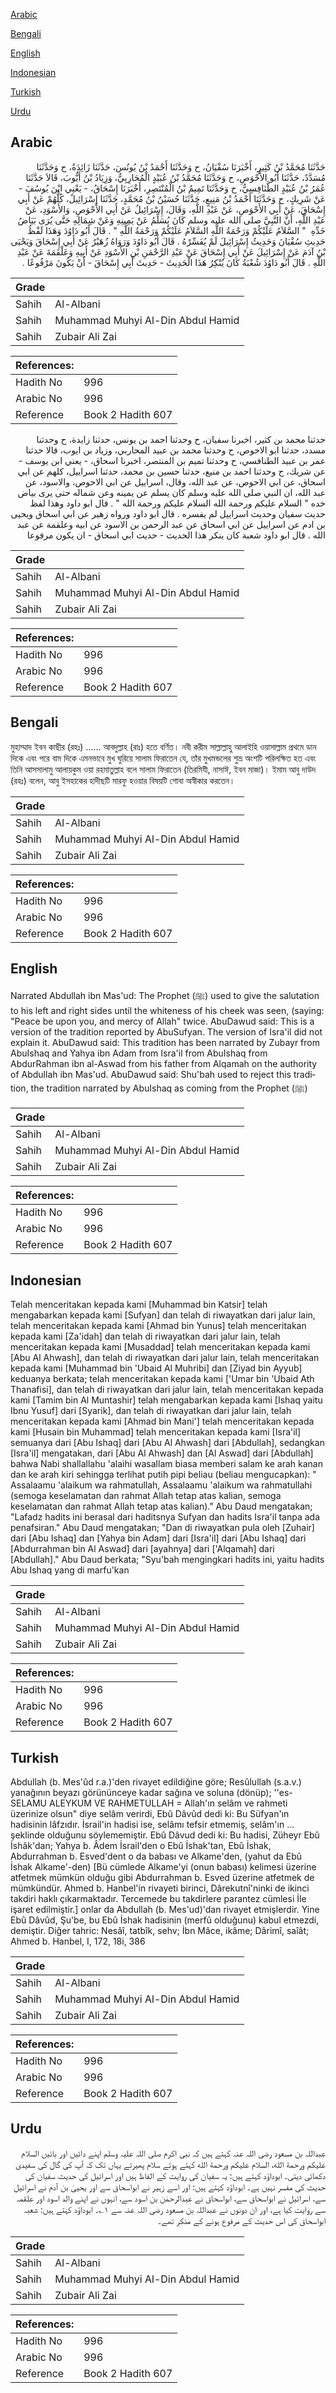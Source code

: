 [Arabic](#arabic)

[Bengali](#bengali)

[English](#english)

[Indonesian](#indonesian)

[Turkish](#turkish)

[Urdu](#urdu)

## Arabic


<div dir="rtl" lang="ar" style={{fontSize:'larger',backgroundColor:'#f8f9fa',padding:20}}>
حَدَّثَنَا مُحَمَّدُ بْنُ كَثِيرٍ، أَخْبَرَنَا سُفْيَانُ، ح وَحَدَّثَنَا أَحْمَدُ بْنُ يُونُسَ، حَدَّثَنَا زَائِدَةُ، ح وَحَدَّثَنَا مُسَدَّدٌ، حَدَّثَنَا أَبُو الأَحْوَصِ، ح وَحَدَّثَنَا مُحَمَّدُ بْنُ عُبَيْدٍ الْمُحَارِبِيُّ، وَزِيَادُ بْنُ أَيُّوبَ، قَالاَ حَدَّثَنَا عُمَرُ بْنُ عُبَيْدٍ الطَّنَافِسِيُّ، ح وَحَدَّثَنَا تَمِيمُ بْنُ الْمُنْتَصِرِ، أَخْبَرَنَا إِسْحَاقُ، - يَعْنِي ابْنَ يُوسُفَ - عَنْ شَرِيكٍ، ح وَحَدَّثَنَا أَحْمَدُ بْنُ مَنِيعٍ، حَدَّثَنَا حُسَيْنُ بْنُ مُحَمَّدٍ، حَدَّثَنَا إِسْرَائِيلُ، كُلُّهُمْ عَنْ أَبِي إِسْحَاقَ، عَنْ أَبِي الأَحْوَصِ، عَنْ عَبْدِ اللَّهِ، وَقَالَ، إِسْرَائِيلُ عَنْ أَبِي الأَحْوَصِ، وَالأَسْوَدِ، عَنْ عَبْدِ اللَّهِ، أَنَّ النَّبِيَّ صلى الله عليه وسلم كَانَ يُسَلِّمُ عَنْ يَمِينِهِ وَعَنْ شِمَالِهِ حَتَّى يُرَى بَيَاضُ خَدِّهِ ‏ "‏ السَّلاَمُ عَلَيْكُمْ وَرَحْمَةُ اللَّهِ السَّلاَمُ عَلَيْكُمْ وَرَحْمَةُ اللَّهِ ‏"‏ ‏.‏ قَالَ أَبُو دَاوُدَ وَهَذَا لَفْظُ حَدِيثِ سُفْيَانَ وَحَدِيثُ إِسْرَائِيلَ لَمْ يُفَسِّرْهُ ‏.‏ قَالَ أَبُو دَاوُدَ وَرَوَاهُ زُهَيْرٌ عَنْ أَبِي إِسْحَاقَ وَيَحْيَى بْنُ آدَمَ عَنْ إِسْرَائِيلَ عَنْ أَبِي إِسْحَاقَ عَنْ عَبْدِ الرَّحْمَنِ بْنِ الأَسْوَدِ عَنْ أَبِيهِ وَعَلْقَمَةَ عَنْ عَبْدِ اللَّهِ ‏.‏ قَالَ أَبُو دَاوُدَ شُعْبَةُ كَانَ يُنْكِرُ هَذَا الْحَدِيثَ - حَدِيثَ أَبِي إِسْحَاقَ - أَنْ يَكُونَ مَرْفُوعًا ‏.‏
</div>
<div style={{backgroundColor:'#f8f9fa',padding:20, marginBottom: 10}}><table> <thead> <tr> <th>Grade</th> <th></th> </tr> </thead> <tbody> <tr><td>Sahih</td><td>Al-Albani</td></tr><tr><td>Sahih</td><td>Muhammad Muhyi Al-Din Abdul Hamid</td></tr><tr><td>Sahih</td><td>Zubair Ali Zai</td></tr></tbody></table><table> <thead> <tr> <th>References:</th> <th></th> </tr> </thead> <tbody><tr><td>Hadith No</td><td>996</td></tr><tr><td>Arabic No</td><td>996</td></tr><tr><td>Reference</td><td>Book 2 Hadith 607</td></tr></tbody></table></div>


<div dir="rtl" lang="ar" style={{fontSize:'larger',backgroundColor:'#f8f9fa',padding:20}}>
حدثنا محمد بن كثير، اخبرنا سفيان، ح وحدثنا احمد بن يونس، حدثنا زايدة، ح وحدثنا مسدد، حدثنا ابو الاحوص، ح وحدثنا محمد بن عبيد المحاربي، وزياد بن ايوب، قالا حدثنا عمر بن عبيد الطنافسي، ح وحدثنا تميم بن المنتصر، اخبرنا اسحاق، - يعني ابن يوسف - عن شريك، ح وحدثنا احمد بن منيع، حدثنا حسين بن محمد، حدثنا اسراييل، كلهم عن ابي اسحاق، عن ابي الاحوص، عن عبد الله، وقال، اسراييل عن ابي الاحوص، والاسود، عن عبد الله، ان النبي صلى الله عليه وسلم كان يسلم عن يمينه وعن شماله حتى يرى بياض خده " السلام عليكم ورحمة الله السلام عليكم ورحمة الله " . قال ابو داود وهذا لفظ حديث سفيان وحديث اسراييل لم يفسره . قال ابو داود ورواه زهير عن ابي اسحاق ويحيى بن ادم عن اسراييل عن ابي اسحاق عن عبد الرحمن بن الاسود عن ابيه وعلقمة عن عبد الله . قال ابو داود شعبة كان ينكر هذا الحديث - حديث ابي اسحاق - ان يكون مرفوعا
</div>
<div style={{backgroundColor:'#f8f9fa',padding:20, marginBottom: 10}}><table> <thead> <tr> <th>Grade</th> <th></th> </tr> </thead> <tbody> <tr><td>Sahih</td><td>Al-Albani</td></tr><tr><td>Sahih</td><td>Muhammad Muhyi Al-Din Abdul Hamid</td></tr><tr><td>Sahih</td><td>Zubair Ali Zai</td></tr></tbody></table><table> <thead> <tr> <th>References:</th> <th></th> </tr> </thead> <tbody><tr><td>Hadith No</td><td>996</td></tr><tr><td>Arabic No</td><td>996</td></tr><tr><td>Reference</td><td>Book 2 Hadith 607</td></tr></tbody></table></div>

## Bengali


<div dir="ltr" lang="bn" style={{fontSize:'larger',backgroundColor:'#f8f9fa',padding:20}}>
মুহাম্মাদ ইবন কাছীর (রহঃ) ...... আবদুল্লাহ (রাঃ) হতে বর্ণিত। নবী করীম সাল্লাল্লাহু আলাইহি ওয়াসাল্লাম প্রথমে ডান দিকে এবং পরে বাম দিকে এমনভাবে মুখ ঘুরিয়ে সালাম ফিরাতেন যে, তাঁর মুখমন্ডলের শুভ্র অংশটি পরিলক্ষিত হত এবং তিনি আসসালামু আলায়কুম ওয়া রহমাতুল্লাহ বলে সালাম ফিরাতেন (তিরমিযী, নাসাঈ, ইবন মাজা)। ইমাম আবু দাউদ (রহঃ) বলেন, আবু ইসহাকের হাদীছটি মারফু হওয়ার বিষয়টি শোবা অস্বীকার করতেন।
</div>
<div style={{backgroundColor:'#f8f9fa',padding:20, marginBottom: 10}}><table> <thead> <tr> <th>Grade</th> <th></th> </tr> </thead> <tbody> <tr><td>Sahih</td><td>Al-Albani</td></tr><tr><td>Sahih</td><td>Muhammad Muhyi Al-Din Abdul Hamid</td></tr><tr><td>Sahih</td><td>Zubair Ali Zai</td></tr></tbody></table><table> <thead> <tr> <th>References:</th> <th></th> </tr> </thead> <tbody><tr><td>Hadith No</td><td>996</td></tr><tr><td>Arabic No</td><td>996</td></tr><tr><td>Reference</td><td>Book 2 Hadith 607</td></tr></tbody></table></div>

## English


<div dir="ltr" lang="en" style={{fontSize:'larger',backgroundColor:'#f8f9fa',padding:20}}>
Narrated Abdullah ibn Mas'ud: The Prophet (ﷺ) used to give the salutation to his left and right sides until the whiteness of his cheek was seen, (saying: "Peace be upon you, and mercy of Allah" twice. AbuDawud said: This is a version of the tradition reported by AbuSufyan. The version of Isra'il did not explain it. AbuDawud said: This tradition has been narrated by Zubayr from AbuIshaq and Yahya ibn Adam from Isra'il from AbuIshaq from AbdurRahman ibn al-Aswad from his father from Alqamah on the authority of Abdullah ibn Mas'ud. AbuDawud said: Shu'bah used to reject this tradition, the tradition narrated by AbuIshaq as coming from the Prophet (ﷺ)
</div>
<div style={{backgroundColor:'#f8f9fa',padding:20, marginBottom: 10}}><table> <thead> <tr> <th>Grade</th> <th></th> </tr> </thead> <tbody> <tr><td>Sahih</td><td>Al-Albani</td></tr><tr><td>Sahih</td><td>Muhammad Muhyi Al-Din Abdul Hamid</td></tr><tr><td>Sahih</td><td>Zubair Ali Zai</td></tr></tbody></table><table> <thead> <tr> <th>References:</th> <th></th> </tr> </thead> <tbody><tr><td>Hadith No</td><td>996</td></tr><tr><td>Arabic No</td><td>996</td></tr><tr><td>Reference</td><td>Book 2 Hadith 607</td></tr></tbody></table></div>

## Indonesian


<div dir="ltr" lang="id" style={{fontSize:'larger',backgroundColor:'#f8f9fa',padding:20}}>
Telah menceritakan kepada kami [Muhammad bin Katsir] telah mengabarkan kepada kami [Sufyan] dan telah di riwayatkan dari jalur lain, telah menceritakan kepada kami [Ahmad bin Yunus] telah menceritakan kepada kami [Za'idah] dan telah di riwayatkan dari jalur lain, telah menceritakan kepada kami [Musaddad] telah menceritakan kepada kami [Abu Al Ahwash], dan telah di riwayatkan dari jalur lain, telah menceritakan kepada kami [Muhammad bin 'Ubaid Al Muhribi] dan [Ziyad bin Ayyub] keduanya berkata; telah menceritakan kepada kami ['Umar bin 'Ubaid Ath Thanafisi], dan telah di riwayatkan dari jalur lain, telah menceritakan kepada kami [Tamim bin Al Muntashir] telah mengabarkan kepada kami [Ishaq yaitu Ibnu Yusuf] dari [Syarik], dan telah di riwayatkan dari jalur lain, telah menceritakan kepada kami [Ahmad bin Mani'] telah menceritakan kepada kami [Husain bin Muhammad] telah menceritakan kepada kami [Isra'il] semuanya dari [Abu Ishaq] dari [Abu Al Ahwash] dari [Abdullah], sedangkan [Isra'il] mengatakan, dari [Abu Al Ahwash] dan [Al Aswad] dari [Abdullah] bahwa Nabi shallallahu 'alaihi wasallam biasa memberi salam ke arah kanan dan ke arah kiri sehingga terlihat putih pipi beliau (beliau mengucapkan): " Assalaamu 'alaikum wa rahmatullah, Assalaamu 'alaikum wa rahmatullahi (semoga keselamatan dan rahmat Allah tetap atas kalian, semoga keselamatan dan rahmat Allah tetap atas kalian)." Abu Daud mengatakan; "Lafadz hadits ini berasal dari haditsnya Sufyan dan hadits Isra'il tanpa ada penafsiran." Abu Daud mengatakan; "Dan di riwayatkan pula oleh [Zuhair] dari [Abu Ishaq] dan [Yahya bin Adam] dari [Isra'il] dari [Abu Ishaq] dari [Abdurrahman bin Al Aswad] dari [ayahnya] dari ['Alqamah] dari [Abdullah]." Abu Daud berkata; "Syu'bah mengingkari hadits ini, yaitu hadits Abu Ishaq yang di marfu'kan
</div>
<div style={{backgroundColor:'#f8f9fa',padding:20, marginBottom: 10}}><table> <thead> <tr> <th>Grade</th> <th></th> </tr> </thead> <tbody> <tr><td>Sahih</td><td>Al-Albani</td></tr><tr><td>Sahih</td><td>Muhammad Muhyi Al-Din Abdul Hamid</td></tr><tr><td>Sahih</td><td>Zubair Ali Zai</td></tr></tbody></table><table> <thead> <tr> <th>References:</th> <th></th> </tr> </thead> <tbody><tr><td>Hadith No</td><td>996</td></tr><tr><td>Arabic No</td><td>996</td></tr><tr><td>Reference</td><td>Book 2 Hadith 607</td></tr></tbody></table></div>

## Turkish


<div dir="ltr" lang="tr" style={{fontSize:'larger',backgroundColor:'#f8f9fa',padding:20}}>
Abdullah (b. Mes'ûd r.a.)'den rivayet edildiğine göre; Resûlullah (s.a.v.) yanağının beyazı görününceye kadar sağına ve soluna (dönüp); ''es-SELAMU ALEYKUM VE RAHMETULLAH = Allah'ın selâm ve rahmeti üzerinize olsun" diye selâm verirdi, Ebû Dâvûd dedi ki: Bu Süfyan'ın hadisinin lâfzıdır. İsrail'in hadisi ise, selâmı tefsir etmemiş, selâm'ın ... şeklinde olduğunu söylememiştir. Ebû Dâvud dedi ki: Bu hadisi, Züheyr Ebû İshâk'dan; Yahya b. Âdem İsrail'den o Ebû İshak'tan, Ebû İshak, Abdurrahman b. Esved'dent o da babası ve Alkame'den, (yahut da Ebû İshak Alkame'-den) [Bü cümlede Alkame'yi (onun babası) kelimesi üzerine atfetmek mümkün olduğu gibi Abdurrahman b. Esved üzerine atfetmek de mümkündür. Ahmed b. Hanbel'in rivayeti birinci, Dârekutnî'ninki de ikinci takdiri haklı çıkarmaktadır. Tercemede bu takdirlere parantez cümlesi İle işaret edilmiştir.] onlar da Abdullah (b. Mes'ud)'dan rivayet etmişlerdir. Yine Ebû Dâvûd, Şu'be, bu Ebû İshak hadisinin (merfû olduğunu) kabul etmezdi, demiştir. Diğer tahric: Nesâî, tatbîk, sehv; İbn Mâce, ikâme; Dârimî, saîât; Ahmed b. Hanbel, I, 172, 18i, 386
</div>
<div style={{backgroundColor:'#f8f9fa',padding:20, marginBottom: 10}}><table> <thead> <tr> <th>Grade</th> <th></th> </tr> </thead> <tbody> <tr><td>Sahih</td><td>Al-Albani</td></tr><tr><td>Sahih</td><td>Muhammad Muhyi Al-Din Abdul Hamid</td></tr><tr><td>Sahih</td><td>Zubair Ali Zai</td></tr></tbody></table><table> <thead> <tr> <th>References:</th> <th></th> </tr> </thead> <tbody><tr><td>Hadith No</td><td>996</td></tr><tr><td>Arabic No</td><td>996</td></tr><tr><td>Reference</td><td>Book 2 Hadith 607</td></tr></tbody></table></div>

## Urdu


<div dir="rtl" lang="ur" style={{fontSize:'larger',backgroundColor:'#f8f9fa',padding:20}}>
عبداللہ بن مسعود رضی اللہ عنہ کہتے ہیں کہ نبی اکرم صلی اللہ علیہ وسلم اپنے دائیں اور بائیں السلام عليكم ورحمة الله، السلام عليكم ورحمة الله کہتے ہوئے سلام پھیرتے یہاں تک کہ آپ کی گال کی سفیدی دکھائی دیتی۔ ابوداؤد کہتے ہیں: یہ سفیان کی روایت کے الفاظ ہیں اور اسرائیل کی حدیث سفیان کی حدیث کی مفسر نہیں ہے۔ ابوداؤد کہتے ہیں: اور اسے زہیر نے ابواسحاق سے اور یحییٰ بن آدم نے اسرائیل سے، اسرائیل نے ابواسحاق سے، ابواسحاق نے عبدالرحمٰن بن اسود سے، انہوں نے اپنے والد اسود اور علقمہ سے روایت کیا ہے، اور ان دونوں نے عبداللہ بن مسعود رضی اللہ عنہ سے ۱؎۔ ابوداؤد کہتے ہیں: شعبہ ابواسحاق کی اس حدیث کے مرفوع ہونے کے منکر تھے۔
</div>
<div style={{backgroundColor:'#f8f9fa',padding:20, marginBottom: 10}}><table> <thead> <tr> <th>Grade</th> <th></th> </tr> </thead> <tbody> <tr><td>Sahih</td><td>Al-Albani</td></tr><tr><td>Sahih</td><td>Muhammad Muhyi Al-Din Abdul Hamid</td></tr><tr><td>Sahih</td><td>Zubair Ali Zai</td></tr></tbody></table><table> <thead> <tr> <th>References:</th> <th></th> </tr> </thead> <tbody><tr><td>Hadith No</td><td>996</td></tr><tr><td>Arabic No</td><td>996</td></tr><tr><td>Reference</td><td>Book 2 Hadith 607</td></tr></tbody></table></div>